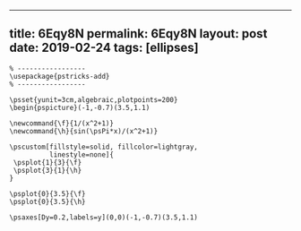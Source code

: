 ---
 title: 6Eqy8N
 permalink: 6Eqy8N
 layout: post
 date: 2019-02-24
 tags: [ellipses]
 ---

```latex% Dans le préambule
% -----------------
\usepackage{pstricks-add}
% -----------------

\psset{yunit=3cm,algebraic,plotpoints=200}
\begin{pspicture}(-1,-0.7)(3.5,1.1)

\newcommand{\f}{1/(x^2+1)}
\newcommand{\h}{sin(\psPi*x)/(x^2+1)}

\pscustom[fillstyle=solid, fillcolor=lightgray,
          linestyle=none]{
 \psplot{1}{3}{\f}
 \psplot{3}{1}{\h}
}

\psplot{0}{3.5}{\f}
\psplot{0}{3.5}{\h}

\psaxes[Dy=0.2,labels=y](0,0)(-1,-0.7)(3.5,1.1)
```